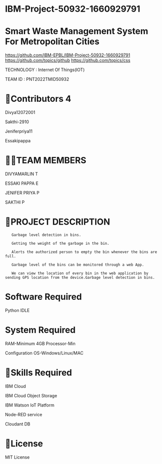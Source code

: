 #  IBM-Project-50932-1660929791
# Smart Waste Management System For Metropolitan Cities
 https://github.com/IBM-EPBL/IBM-Project-50932-1660929791 
 https://github.com/topics/github https://github.com/topics/css

TECHNOLOGY : Internet Of Things(IOT)

TEAM ID : PNT2022TMID50932
#
# 👩‍Contributors 4

Divya12072001

Sakthi-2910

Jeniferpriya11

Essakipappa
#
# 👩‍👦TEAM MEMBERS

DIVYAMARLIN T

ESSAKI PAPPA E 

JENIFER PRIYA P

SAKTHI P       
#
# 📜PROJECT DESCRIPTION
       Garbage level detection in bins.
       
       Getting the weight of the garbage in the bin. 
       
       Alerts the authorized person to empty the bin whenever the bins are full.
       
       Garbage level of the bins can be monitored through a web App.
       
       We can view the location of every bin in the web application by sending GPS location from the device.Garbage level detection in bins.
#
# Software Required
Python IDLE
#
# System Required
RAM-Minimum 4GB Processor-Min

Configuration OS-Windows/Linux/MAC
#
# 🎯Skills Required
IBM Cloud

IBM Cloud Object Storage

IBM Watson IoT Platform

Node-RED service

Cloudant DB
#
# 🔑License
 MIT License
#
